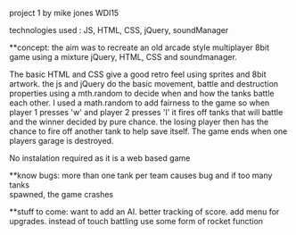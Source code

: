 project 1 by mike jones WDI15 

technologies used : JS, HTML, CSS, jQuery, soundManager

**concept: the aim was to recreate an old arcade style multiplayer 8bit game using a 
           mixture jQuery, HTML, CSS and soundmanager.

The basic HTML and CSS give a good retro feel using sprites and 8bit artwork.
the js and jQuery do the basic movement, battle and destruction properties using a mth.random to decide when and how the tanks battle each other. I used a math.random to add fairness to the game so when player 1 presses 'w' and player 2 presses 'l' it fires off tanks that will battle and the winner decided by pure chance. the losing player then has the chance to fire off another tank to help save itself. The game ends when one players garage is destroyed. 

No instalation required as it is a web based game

**know bugs:  more than one tank per team causes bug and if too many tanks       
              spawned, the game crashes

**stuff to come: want to add an AI.
								 better tracking of score.
								 add menu for upgrades.
								 instead of touch battling use some form of rocket function
